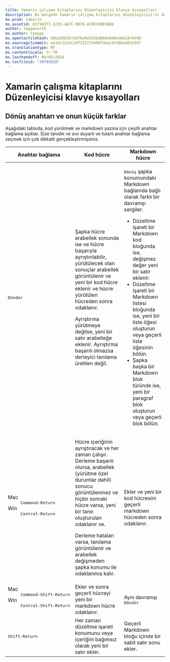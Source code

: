```yaml
---
title: Xamarin çalışma kitaplarını Düzenleyicisi klavye kısayolları
description: Bu belgede Xamarin çalışma kitaplarını Düzenleyicisi'ni kullanmak için kullanılabilen klavye kısayolları açıklanmaktadır. Özellikle, Return tuşuna kullanılan çeşitli yollardan arar.
ms.prod: xamarin
ms.assetid: 6375A371-3215-4A7C-B97B-A19E58BE96D6
author: topgenorth
ms.author: toopge
ms.openlocfilehash: b0ba268367ebf6a9eb55bd00dd84014de247649b
ms.sourcegitcommit: ea1dc12a3c2d7322f234997daacbfdb6ad542507
ms.translationtype: MT
ms.contentlocale: tr-TR
ms.lasthandoff: 06/05/2018
ms.locfileid: "34793910"
---
```

# <a name="xamarin-workbooks-editor-keyboard-shortcuts"></a>Xamarin çalışma kitaplarını Düzenleyicisi klavye kısayolları

## <a name="the-return-key-and-its-nuances"></a>Dönüş anahtarı ve onun küçük farklar

Aşağıdaki tabloda, kod yürütmek ve markdown yazma için çeşitli anahtar bağlama açıklar. Size tanıdık ve sıvı duyarlı ve tutarlı anahtar bağlama seçmek için çok dikkatli gerçekleştirmişsiniz.

|Anahtar bağlama|Kod hücre|Markdown hücre|
|--- |--- |--- |
|<kbd>Döndür</kbd>|<p>Şapka hücre arabellek sonunda ise ve hücre başarıyla ayrıştırılabilir, yürütülecek olan sonuçlar arabellek görüntülenir ve yeni bir kod hücre eklenir ve hücre yürütülen hücreden sonra odaklanır.</p><p>Ayrıştırma yürütmeye değilse, yeni bir satır arabelleğe eklenir. Ayrıştırma başarılı olmazsa derleyici tanılama üretilen değil.</p>|<p><kbd>Dönüş</kbd> şapka konumundaki Markdown bağlamda bağlı olarak farklı bir davranışı sergiler.</p><ul><li>Düzeltme işareti bir Markdown kod bloğunda ise, değişmez değer yeni bir satır eklenir.</li><li>Düzeltme işareti bir Markdown listesi bloğunda ise, yeni bir liste öğesi oluşturun veya geçerli liste öğesinin bölün.</li><li>Şapka başka bir Markdown blok türünde ise, yeni bir paragraf blok oluşturun veya geçerli blok bölün.</li></ul>|
|<dl><dt>Mac</dt><dd><kbd>Command‑Return</kbd></dd><dt>Win</dt><dd><kbd>Control‑Return</kbd></dd></dl>|<p>Hücre içeriğinin ayrıştıracak ve her zaman çalışır. Derleme başarılı olursa, arabellek (yürütme özel durumlar dahil) sonucu görüntülenmez ve hiçbir sonraki hücre varsa, yeni bir tane oluşturulan odaklanır ve.</p><p>Derleme hataları varsa, tanılama görüntülenir ve arabellek değişmeden şapka konumu ile odaklanmış kalır.</p>|Ekler ve yeni bir kod hücresini geçerli markdown hücreden sonra odaklanır.|
|<dl><dt>Mac</dt><dd><kbd>Command‑Shift‑Return</kbd><dd><dt>Win</dt><dd><kbd>Control‑Shift‑Return</kbd></dd></dl>|Ekler ve sonra geçerli hücreyi yeni bir markdown hücre odaklanır.|Aynı davranışı <kbd>Döndür</kbd>|
|<kbd>Shift‑Return</kbd>|Her zaman düzeltme işareti konumunu veya içeriğini bağımsız olarak yeni bir satır ekler.|Geçerli Markdown bloğu içinde bir sabit satır sonu ekler.|
